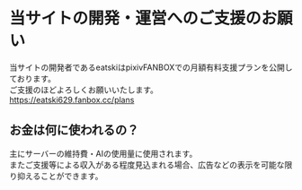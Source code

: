 # 当サイトの開発・運営へのご支援のお願い
当サイトの開発者であるeatskiはpixivFANBOXでの月額有料支援プランを公開しております。  
ご支援のほどよろしくお願いいたします。  
https://eatski629.fanbox.cc/plans

## お金は何に使われるの？
主にサーバーの維持費・AIの使用量に使用されます。  
またご支援等による収入がある程度見込まれる場合、広告などの表示を可能な限り抑えることができます。